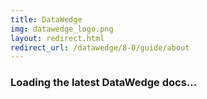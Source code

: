 ```yaml
---
title: DataWedge
img: datawedge_logo.png
layout: redirect.html
redirect_url: /datawedge/8-0/guide/about
---
```


### Loading the latest DataWedge docs...
